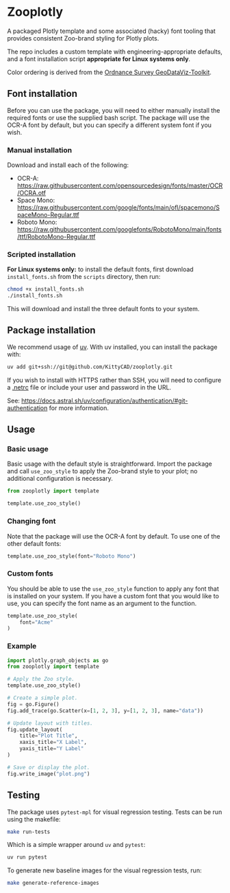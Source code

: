 # Zooplotly

A packaged Plotly template and some associated (hacky) font tooling that provides consistent Zoo-brand styling for Plotly plots.

The repo includes a custom template with engineering-appropriate defaults, and a font installation script **appropriate for Linux systems only**.

Color ordering is derived from the [Ordnance Survey GeoDataViz-Toolkit](https://github.com/OrdnanceSurvey/GeoDataViz-Toolkit/blob/master/Colours/GDV%20colour%20palettes%200.7.pdf).


## Font installation

Before you can use the package, you will need to either manually install the required fonts or use the supplied bash script. The package will use the OCR-A font by default, but you can specify a different system font if you wish.

### Manual installation

Download and install each of the following:
- OCR-A: https://raw.githubusercontent.com/opensourcedesign/fonts/master/OCR/OCRA.otf
- Space Mono: https://raw.githubusercontent.com/google/fonts/main/ofl/spacemono/SpaceMono-Regular.ttf
- Roboto Mono: https://raw.githubusercontent.com/googlefonts/RobotoMono/main/fonts/ttf/RobotoMono-Regular.ttf

### Scripted installation

**For Linux systems only:** to install the default fonts, first download `install_fonts.sh` from the `scripts` directory, then run:

```bash
chmod +x install_fonts.sh
./install_fonts.sh
```

This will download and install the three default fonts to your system.


## Package installation

We recommend usage of [uv](https://docs.astral.sh/uv/). With uv installed, you can install the package with:

```bash
uv add git+ssh://git@github.com/KittyCAD/zooplotly.git
```

If you wish to install with HTTPS rather than SSH, you will need to configure a [.netrc](https://everything.curl.dev/usingcurl/netrc) file or include your user and password in the URL.

See: https://docs.astral.sh/uv/configuration/authentication/#git-authentication for more information.

## Usage

### Basic usage
Basic usage with the default style is straightforward. Import the package and call `use_zoo_style` to apply the Zoo-brand style to your plot; no additional configuration is necessary.

```python
from zooplotly import template

template.use_zoo_style()
```

### Changing font
Note that the package will use the OCR-A font by default. To use one of the other default fonts:
```python
template.use_zoo_style(font="Roboto Mono")
```

### Custom fonts
You should be able to use the `use_zoo_style` function to apply any font that is installed on your system. If you have a custom font that you would like to use, you can specify the font name as an argument to the function.
```python
template.use_zoo_style(
    font="Acme"
)
```

### Example

```python
import plotly.graph_objects as go
from zooplotly import template

# Apply the Zoo style.
template.use_zoo_style()

# Create a simple plot.
fig = go.Figure()
fig.add_trace(go.Scatter(x=[1, 2, 3], y=[1, 2, 3], name="data"))

# Update layout with titles.
fig.update_layout(
    title="Plot Title",
    xaxis_title="X Label",
    yaxis_title="Y Label"
)

# Save or display the plot.
fig.write_image("plot.png")  

```

## Testing

The package uses `pytest-mpl` for visual regression testing. Tests can be run
using the makefile:
```bash
make run-tests
```

Which is a simple wrapper around `uv` and `pytest`:
```bash
uv run pytest
```

To generate new baseline images for the visual regression tests, run:
```bash
make generate-reference-images
```